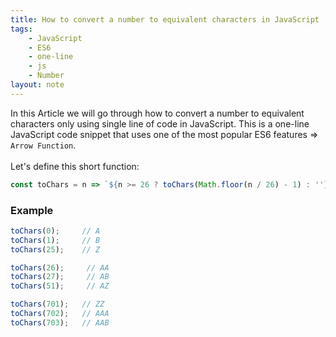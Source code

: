 ```yaml
---
title: How to convert a number to equivalent characters in JavaScript
tags:
    - JavaScript
    - ES6
    - one-line
    - js
    - Number
layout: note
---
```




In this Article we will go through how to convert a number to equivalent characters only using single line of code in JavaScript.
This is a one-line JavaScript code snippet that uses one of the most popular ES6 features => `Arrow Function`.
<br/>
<br/>
Let's define this short function:

```js {.wrap}
const toChars = n => `${n >= 26 ? toChars(Math.floor(n / 26) - 1) : ''}${'ABCDEFGHIJKLMNOPQRSTUVWXYZ'[n % 26]}`;
```

### Example

```js {.wrap}
toChars(0);     // A
toChars(1);     // B
toChars(25);    // Z

toChars(26);     // AA
toChars(27);     // AB
toChars(51);     // AZ

toChars(701);   // ZZ
toChars(702);   // AAA
toChars(703);   // AAB
```